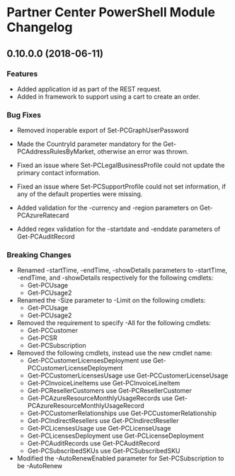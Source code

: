 # Partner Center PowerShell Module Changelog

## 0.10.0.0 (2018-06-11)

### Features

* Added application id as part of the REST request.
* Added in framework to support using a cart to create an order.

### Bug Fixes

* Removed inoperable export of Set-PCGraphUserPassword
* Made the CountryId parameter mandatory for the Get-PCAddressRulesByMarket, otherwise an error was thrown.
* Fixed an issue where Set-PCLegalBusinessProfile could not update the primary contact information.
* Fixed an issue where Set-PCSupportProfile could not set information, if any of the default properties were missing.

* Added validation for the -currency and -region parameters on Get-PCAzureRatecard
* Added regex validation for the -startdate and -enddate parameters of Get-PCAuditRecord

### Breaking Changes

* Renamed -startTime, -endTime, -showDetails parameters to -startTime, -endTime, and -showDetails respectively for the following cmdlets:
  * Get-PCUsage
  * Get-PCUsage2
* Renamed the -Size parameter to -Limit on the following cmdlets:
  * Get-PCUsage
  * Get-PCUsage2
* Removed the requirement to specify -All for the following cmdlets:
  * Get-PCCustomer
  * Get-PCSR
  * Get-PCSubscription
* Removed the following cmdlets, instead use the new cmdlet name:
  * Get-PCCustomerLicensesDeployment use Get-PCCustomerLicenseDeployment
  * Get-PCCustomerLicensesUsage use Get-PCCustomerLicenseUsage
  * Get-PCInvoiceLineItems use Get-PCInvoiceLineItem
  * Get-PCResellerCustomers use Get-PCResellerCustomer
  * Get-PCAzureResourceMonthlyUsageRecords use Get-PCAzureResourceMonthlyUsageRecord
  * Get-PCCustomerRelationships use Get-PCCustomerRelationship
  * Get-PCIndirectResellers use Get-PCIndirectReseller
  * Get-PCLicensesUsage use Get-PCLicenseUsage
  * Get-PCLicensesDeployment use Get-PCLicenseDeployment
  * Get-PCAuditRecords use Get-PCAuditRecord
  * Get-PCSubscribedSKUs use Get-PCSubscribedSKU
* Modified the -AutoRenewEnabled parameter for Set-PCSubscription to be -AutoRenew

